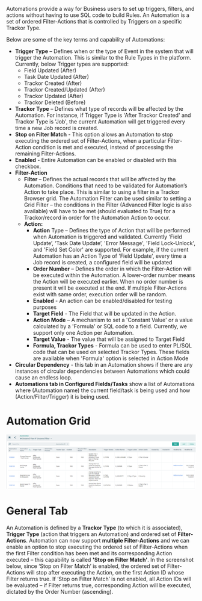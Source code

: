 Automations provide a way for Business users to set up triggers, filters, and actions without having to use SQL code to build Rules. An Automation is a set of ordered Filter-Actions that is controlled by Triggers on a specific Trackor Type.  

Below are some of the key terms and capability of Automations:

- **Trigger Type** – Defines when or the type of Event in the system that will trigger the Automation. This is similar to the Rule Types in the platform. Currently, below Trigger types are supported:
  - Field Updated (After)
  - Task Date Updated (After)
  - Trackor Created (After)
  - Trackor Created/Updated (After)
  - Trackor Updated (After)
  - Trackor Deleted (Before)
- **Trackor Type** – Defines what type of records will be affected by the Automation. For instance, if Trigger Type is 'After Trackor Created' and Trackor Type is 'Job', the current Automation will get triggered every time a new Job record is created.
- **Stop on Filter Match** - This option allows an Automation to stop executing the ordered set of Filter-Actions, when a particular Filter-Action condition is met and executed, instead of processing the remaining Filter-Actions.
- **Enabled** - Entire Automation can be enabled or disabled with this checkbox.
- **Filter-Action**
  - **Filter** – Defines the actual records that will be affected by the Automation. Conditions that need to be validated for Automation’s Action to take place. This is similar to using a filter in a Trackor Browser grid. The Automation Filter can be used similar to setting a Grid Filter – the conditions in the Filter (Advanced Filter logic is also available) will have to be met (should evaluated to True) for a Trackor/record in order for the Automation Action to occur.
  - **Action:**
    - **Action** Type – Defines the type of Action that will be performed when Automation is triggered and validated. Currently ‘Field Update’, ‘Task Date Update’, 'Error Message', 'Field Lock-Unlock', and 'Field Set Color' are supported. For example, if the current Automation has an Action Type of 'Field Update', every time a Job record is created, a configured field will be updated
    - **Order Number** – Defines the order in which the Filter-Action will be executed within the Automation. A lower-order number means the Action will be executed earlier. When no order number is present it will be executed at the end. If multiple Filter-Actions exist with same order, execution order will be random.
    - **Enabled** - An action can be enabled/disabled for testing purposes
    - **Target Field** - The Field that will be updated in the Action.
    - **Action Mode** – A mechanism to set a 'Constant Value' or a value calculated by a 'Formula' or SQL code to a field. Currently, we support only one Action per Automation.
    - **Target Value** - The value that will be assigned to Target Field
    - **Formula, Trackor Types** - Formula can be used to enter PL/SQL code that can be used on selected Trackor Types. These fields are available when 'Formula' option is selected in Action Mode
- **Circular Dependency** - this tab in an Automation shows if there are any instances of circular dependencies between Automations which could cause an endless loop.
- **Automations tab in Configured Fields/Tasks** show a list of Automations where (Automation name) the current field/task is being used and how (Action/Filter/Trigger) it is being used.

# Automation Grid ##


![](https://github.com/IvLarionov/port/raw/master/image/automationGrid.png)


# General Tab #

An Automation is defined by a **Trackor Type** (to which it is associated), **Trigger Type** (action that triggers an Automation) and ordered set of **Filter-Actions**. Automation can now support **multiple Filter-Actions**  and we can enable an option to stop executing the ordered set of Filter-Actions when the first Filter condition has been met and its corresponding Action executed – this capability is called **'Stop on Filter Match'**.  In the screenshot below, since ‘Stop on Filter Match’ is enabled, the ordered set of Filter-Actions will stop after executing the Action, on the first Action ID whose Filter returns true. If ‘Stop on Filter Match’ is not enabled, all Action IDs will be evaluated – if Filter returns true, corresponding Action will be executed, dictated by the Order Number (ascending).